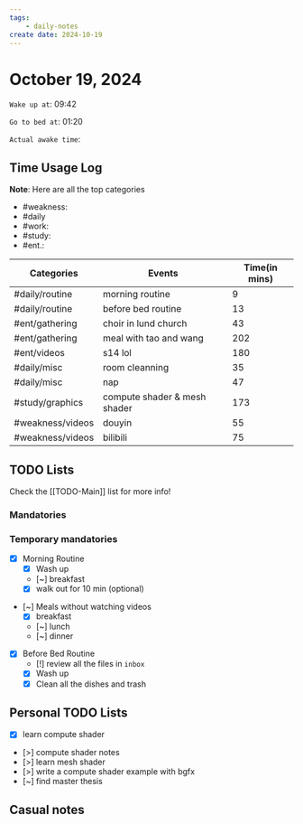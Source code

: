 ```yaml
---
tags: 
    - daily-notes
create date: 2024-10-19
---
```


# October 19, 2024

`Wake up at`: 09:42

`Go to bed at`: 01:20

`Actual awake time`: 

## Time Usage Log

**Note**: Here are all the top categories

- #weakness: 
- #daily
- #work:
- #study:
- #ent.:

| Categories       | Events                       | Time(in mins) |
|------------------|------------------------------|---------------|
| #daily/routine   | morning routine              | 9             |
| #daily/routine   | before bed routine           | 13            |
| #ent/gathering   | choir in lund church         | 43            |
| #ent/gathering   | meal with tao and wang       | 202           |
| #ent/videos      | s14 lol                      | 180           |
| #daily/misc      | room cleanning               | 35            |
| #daily/misc      | nap                          | 47            |
| #study/graphics  | compute shader & mesh shader | 173           |
| #weakness/videos | douyin                       | 55            |
| #weakness/videos | bilibili                     | 75            |


## TODO Lists

Check the [[TODO-Main]] list for more info!

### Mandatories

### Temporary mandatories

- [x] Morning Routine 
    - [x] Wash up
    - [~] breakfast
    - [x] walk out for 10 min (optional)

- [~] Meals without watching videos
    - [x] breakfast
    - [~] lunch
    - [~] dinner

- [x] Before Bed Routine
    - [!] review all the files in `inbox`
    - [x] Wash up
    - [x] Clean all the dishes and trash
    
## Personal TODO Lists

- [x] learn compute shader
- [>] compute shader notes
- [>] learn mesh shader
- [>] write a compute shader example with bgfx
- [~] find master thesis

## Casual notes
